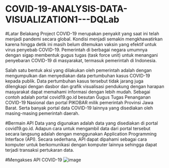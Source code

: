 # COVID-19-ANALYSIS-DATA-VISUALIZATION1---DQLab

#Latar Belakang Project
COVID-19 merupakan penyakit yang saat ini telah menjadi pandemi secara global. Kondisi menjadi semakin mengkhawatirkan karena hingga detik ini masih belum ditemukan vaksin yang efektif untuk virus penyebab COVID-19. Pemerintah di berbagai negara umumnya dengan sigap membentuk gugus tugas (task force unit) untuk menangani penyebaran COVID-19 di masyarakat, termasuk pemerintah di Indonesia.

Salah satu bentuk aksi yang dilakukan oleh pemerintah adalah dengan mengumpulkan dan menyediakan data pertumbuhan kasus COVID-19 kepada publik. Data pertumbuhan kasus tersebut tidak jarang juga dilengkapi dengan dasbor dan grafik visualisasi pendukung dengan harapan masyarakat dapat memahami informasi dengan lebih mudah. Sebagai contoh adalah portal covid19.go.id besutan Gugus Tugas Penanganan COVID-19 Nasional dan portal PIKOBAR milik pemerintah Provinsi Jawa Barat. Serta banyak portal data COVID-19 lainnya yang disediakan oleh masing-masing pemerintah daerah.

#Bermain API
Data yang digunakan adalah data yang disediakan di portal covid19.go.id. Adapun cara untuk mengambil data dari portal tersebut secara langsung adalah dengan menggunakan Application Programming Interface (API). Secara sederhana, API dapat dipahami sebagai cara komputer untuk berkomunikasi dengan komputer lainnya sehingga dapat terjadi transaksi pertukaran data.

#Mengakses API COVID-19
![image](https://user-images.githubusercontent.com/116127875/196951036-54ae41df-4261-4db1-85e6-14ee28f404cf.png)
